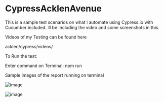 # CypressAcklenAvenue

This is a sample test scenarios on what I automate using Cypress.io with Cucumber included. Ill be including the video and some screenshots in this. 

Videos of my Testing can be found here

acklen/cypress/videos/

To Run the test:

Enter command on Terminal: npm run

Sample images of the report running on terminal

![image](https://user-images.githubusercontent.com/1192934/109746716-ccaad200-7c10-11eb-8416-6715bc74bace.png)

![image](https://user-images.githubusercontent.com/1192934/109746639-b0a73080-7c10-11eb-8578-1539718a608b.png)

